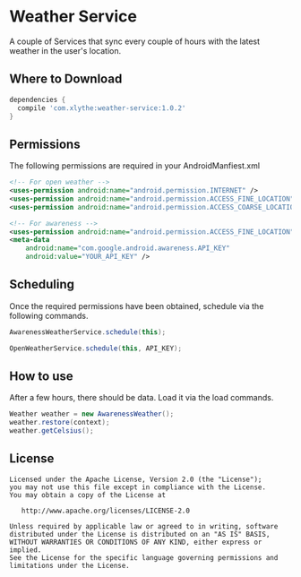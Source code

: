 Weather Service
====================

A couple of Services that sync every couple of hours with the latest weather in the user's location.


Where to Download
-----------------
```groovy
dependencies {
  compile 'com.xlythe:weather-service:1.0.2'
}
```

Permissions
-----------
The following permissions are required in your AndroidManfiest.xml
```xml
<!-- For open weather -->
<uses-permission android:name="android.permission.INTERNET" />
<uses-permission android:name="android.permission.ACCESS_FINE_LOCATION" />
<uses-permission android:name="android.permission.ACCESS_COARSE_LOCATION" />

<!-- For awareness -->
<uses-permission android:name="android.permission.ACCESS_FINE_LOCATION" />
<meta-data
    android:name="com.google.android.awareness.API_KEY"
    android:value="YOUR_API_KEY" />

```

Scheduling
----------
Once the required permissions have been obtained, schedule via the following commands.
```java
AwarenessWeatherService.schedule(this);
```
```java
OpenWeatherService.schedule(this, API_KEY);
```

How to use
----------
After a few hours, there should be data. Load it via the load commands.
```java
Weather weather = new AwarenessWeather();
weather.restore(context);
weather.getCelsius();
```


License
-------

    Licensed under the Apache License, Version 2.0 (the "License");
    you may not use this file except in compliance with the License.
    You may obtain a copy of the License at

       http://www.apache.org/licenses/LICENSE-2.0

    Unless required by applicable law or agreed to in writing, software
    distributed under the License is distributed on an "AS IS" BASIS,
    WITHOUT WARRANTIES OR CONDITIONS OF ANY KIND, either express or implied.
    See the License for the specific language governing permissions and
    limitations under the License.
